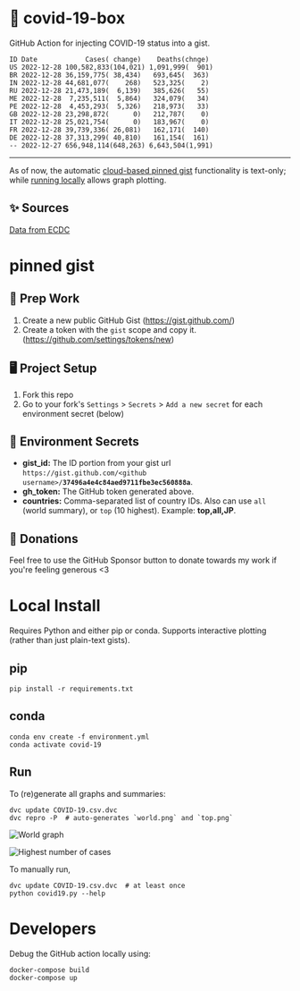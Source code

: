 # 🏥 covid-19-box

GitHub Action for injecting COVID-19 status into a gist.

```
ID Date            Cases( change)    Deaths(chnge)
US 2022-12-28 100,582,833(104,021) 1,091,999(  901)
BR 2022-12-28 36,159,775( 38,434)   693,645(  363)
IN 2022-12-28 44,681,077(    268)   523,325(    2)
RU 2022-12-28 21,473,189(  6,139)   385,626(   55)
ME 2022-12-28  7,235,511(  5,864)   324,079(   34)
PE 2022-12-28  4,453,293(  5,326)   218,973(   33)
GB 2022-12-28 23,298,872(      0)   212,787(    0)
IT 2022-12-28 25,021,754(      0)   183,967(    0)
FR 2022-12-28 39,739,336( 26,081)   162,171(  140)
DE 2022-12-28 37,313,299( 40,810)   161,154(  161)
-- 2022-12-27 656,948,114(648,263) 6,643,504(1,991)
```

---

As of now, the automatic [cloud-based pinned gist](#pinned-gist) functionality is text-only;
while [running locally](#local-install) allows graph plotting.

## ✨ Sources

[Data from ECDC](https://www.ecdc.europa.eu/en/publications-data/download-todays-data-geographic-distribution-covid-19-cases-worldwide)

# pinned gist

## 🎒 Prep Work
1. Create a new public GitHub Gist (https://gist.github.com/)
1. Create a token with the `gist` scope and copy it. (https://github.com/settings/tokens/new)

## 🖥 Project Setup
1. Fork this repo
1. Go to your fork's `Settings` > `Secrets` > `Add a new secret` for each environment secret (below)

## 🤫 Environment Secrets
- **gist_id:** The ID portion from your gist url `https://gist.github.com/<github username>/`**`37496a4e4c84aed9711fbe3ec560888a`**.
- **gh_token:** The GitHub token generated above.
- **countries:** Comma-separated list of country IDs. Also can use `all` (world summary), or `top` (10 highest). Example: **top,all,JP**.

## 💸 Donations

Feel free to use the GitHub Sponsor button to donate towards my work if you're feeling generous <3

# Local Install

Requires Python and either pip or conda. Supports interactive plotting (rather than just plain-text gists).

## pip

```
pip install -r requirements.txt
```

## conda

```
conda env create -f environment.yml
conda activate covid-19
```

## Run

To (re)generate all graphs and summaries:

```
dvc update COVID-19.csv.dvc
dvc repro -P  # auto-generates `world.png` and `top.png`
```

![World graph](world.png)

![Highest number of cases](top.png)

To manually run,

```
dvc update COVID-19.csv.dvc  # at least once
python covid19.py --help
```

# Developers

Debug the GitHub action locally using:

```
docker-compose build
docker-compose up
```
